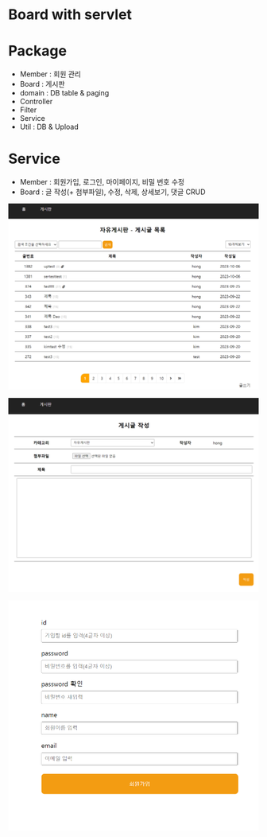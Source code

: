 # Board with servlet

# Package

- Member : 회원 관리
- Board : 게시판
- domain : DB table & paging
- Controller
- Filter
- Service
- Util : DB & Upload

# Service

- Member : 회원가입, 로그인, 마이페이지, 비밀 번호 수정
- Board : 글 작성(+ 첨부파일), 수정, 삭제, 상세보기, 댓글 CRUD

![api 목록](./readMeImgs/boardlist.png)

![api 목록](./readMeImgs/write.png)

![api 목록](./readMeImgs/signup.png)
